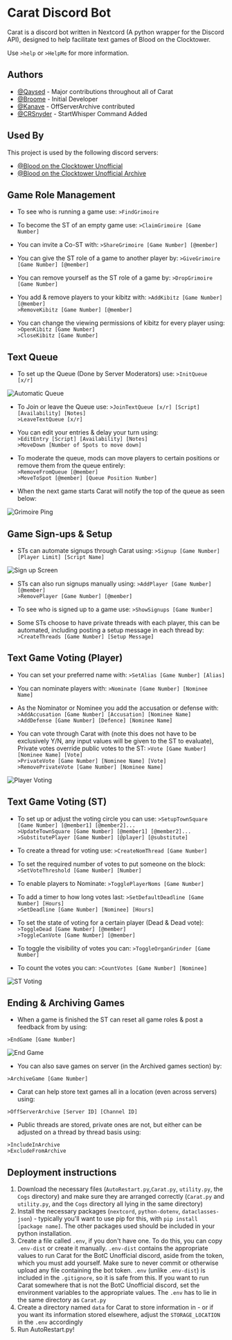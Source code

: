 
# Carat Discord Bot

Carat is a discord bot written in Nextcord (A python wrapper for the Discord API), designed to help facilitate text games of Blood on the Clocktower.

Use `>help` or `>HelpMe` for more information.




## Authors
- [@Qaysed](https://github.com/Qaysed) - Major contributions throughout all of Carat
- [@Broome](https://github.com/JackKBroome) - Initial Developer
- [@Kanave](https://github.com/lilymnky-F) - OffServerArchive contributed
- [@CRSnyder](https://github.com/CRSnyder) - StartWhisper Command Added


## Used By

This project is used by the following discord servers:

- [@Blood on the Clocktower Unofficial](http://discord.gg/botc)
- [@Blood on the Clocktower Unofficial Archive](https://discord.gg/epj5h3yK)


## Game Role Management

- To see who is running a game use:
`>FindGrimoire` 

- To become the ST of an empty game use:
`>ClaimGrimoire [Game Number]` 

- You can invite a Co-ST with:
`>ShareGrimoire [Game Number] [@member]` 

- You can give the ST role of a game to another player by:
`>GiveGrimoire [Game Number] [@member]` 

- You can remove yourself as the ST role of a game by:
`>DropGrimoire [Game Number]` 

- You add & remove players to your kibitz with:
`>AddKibitz [Game Number] [@member]`  
`>RemoveKibitz [Game Number] [@member]` 

- You can change the viewing permissions of kibitz for every player using:
`>OpenKibitz [Game Number]`  
`>CloseKibitz [Game Number]` 
## Text Queue
- To set up the Queue (Done by Server Moderators) use:
`>InitQueue [x/r]` 

![Automatic Queue](https://github.com/JackKBroome/Carat_BOTC/blob/main/ReadMe%20Images/Queue.PNG?raw=true)


 - To Join or leave the Queue use:
`>JoinTextQueue [x/r] [Script] [Availability] [Notes]`  
`>LeaveTextQueue [x/r]` 

- You can edit your entries & delay your turn using:     
`>EditEntry [Script] [Availability] [Notes]`  
`>MoveDown [Number of Spots to move down]` 

- To moderate the queue, mods can move players to certain positions or remove them from the queue entirely:  
`>RemoveFromQueue [@member]`  
`>MoveToSpot [@member] [Queue Position Number]` 

- When the next game starts Carat will notify the top of the queue as seen below:

![Grimoire Ping](https://github.com/JackKBroome/Carat_BOTC/blob/main/ReadMe%20Images/VoterPing.PNG?raw=true)
## Game Sign-ups & Setup

- STs can automate signups through Carat using:
`>Signup [Game Number] [Player Limit] [Script Name]` 

![Sign up Screen](https://github.com/JackKBroome/Carat_BOTC/blob/main/ReadMe%20Images/SignupSheet.PNG?raw=true)

- STs can also run signups manually using:
`>AddPlayer [Game Number] [@member]`  
`>RemovePlayer [Game Number] [@member]` 

- To see who is signed up to a game use:
`>ShowSignups [Game Number]`  

- Some STs choose to have private threads with each player, this can be automated, including posting a setup message in each thread by:
`>CreateThreads [Game Number] [Setup Message]`  
## Text Game Voting (Player)

- You can set your preferred name with:
`>SetAlias [Game Number] [Alias]`

- You can nominate players with:
`>Nominate [Game Number] [Nominee Name]`

- As the Nominator or Nominee you add the accusation or defense with:
`>AddAccusation [Game Number] [Accusation] [Nominee Name]`  
`>AddDefense [Game Number] [Defence] [Nominee Name]`

- You can vote through Carat with (note this does not have to be exclusively Y/N, any input values will be given to the ST to evaluate), Private votes override public votes to the ST:
`>Vote [Game Number] [Nominee Name] [Vote]`  
`>PrivateVote [Game Number] [Nominee Name] [Vote]`  
`>RemovePrivateVote [Game Number] [Nominee Name]`  

![Player Voting](https://github.com/JackKBroome/Carat_BOTC/blob/main/ReadMe%20Images/VoteToPlayers.PNG?raw=true)


## Text Game Voting (ST)

- To set up or adjust the voting circle you can use:
`>SetupTownSquare [Game Number] [@member1] [@member2]...`  
`>UpdateTownSquare [Game Number] [@member1] [@member2]...`  
`>SubstitutePlayer [Game Number] [@player] [@substitute]`

- To create a thread for voting use:
`>CreateNomThread [Game Number]`  

- To set the required number of votes to put someone on the block:
`>SetVoteThreshold [Game Number] [Number]` 

- To enable players to Nominate:
`>TogglePlayerNoms [Game Number]`  

- To add a timer to how long votes last:
`>SetDefaultDeadline [Game Number] [Hours]`  
`>SetDeadline [Game Number] [Nominee] [Hours]` 

- To set the state of voting for a certain player (Dead & Dead vote):
`>ToggleDead [Game Number] [@member]`  
`>ToggleCanVote [Game Number] [@member]`  

- To toggle the visibility of votes you can:
`>ToggleOrganGrinder [Game Number]`  

- To count the votes you can:
`>CountVotes [Game Number] [Nominee]`  

![ST Voting](https://github.com/JackKBroome/Carat_BOTC/blob/main/ReadMe%20Images/VoteInProgress.PNG?raw=true)


## Ending & Archiving Games

- When a game is finished the ST can reset all game roles & post a feedback from by using:

`>EndGame [Game Number]`  

![End Game](https://github.com/JackKBroome/Carat_BOTC/blob/main/ReadMe%20Images/EndGame.PNG?raw=true)

- You can also save games on server (in the Archived games section) by:

`>ArchiveGame [Game Number]`  

- Carat can help store text games all in a location (even across servers) using:

`>OffServerArchive [Server ID] [Channel ID]`  
- Public threads are stored, private ones are not, but either can be adjusted on a thread by thread basis using:

`>IncludeInArchive`  
`>ExcludeFromArchive`
## Deployment instructions

1. Download the necessary files (`AutoRestart.py`,`Carat.py`, `utility.py`, the `Cogs` directory) and make sure they are arranged correctly (`Carat.py` and `utility.py`, and the `Cogs` directory all lying in the same directory)
2. Install the necessary packages (`nextcord`, `python-dotenv`, `dataclasses-json`) - typically you'll want to use pip for this, with `pip install [package name]`. The other packages used should be included in your python installation.
3. Create a file called `.env`, if you don't have one. To do this, you can copy `.env-dist` or create it manually. `.env-dist` contains the appropriate values to run Carat for the BotC Unofficial discord, aside from the token, which you must add yourself. Make sure to never commit or otherwise upload any file containing the bot token. `.env` (unlike `.env-dist`) is included in the `.gitignore`, so it is safe from this. If you want to run Carat somewhere that is not the BotC Unofficial discord, set the environment variables to the appropriate values. The `.env` has to lie in the same directory as `Carat.py`
4. Create a directory named `data` for Carat to store information in - or if you want its information stored elsewhere, adjust the `STORAGE_LOCATION` in the `.env` accordingly
5. Run AutoRestart.py!
